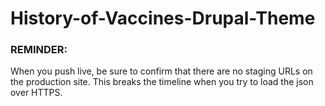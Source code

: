 # History-of-Vaccines-Drupal-Theme

### REMINDER:
When you push live, be sure to confirm that there are no staging URLs on the production site. This breaks the timeline when you try to load the json over HTTPS.
